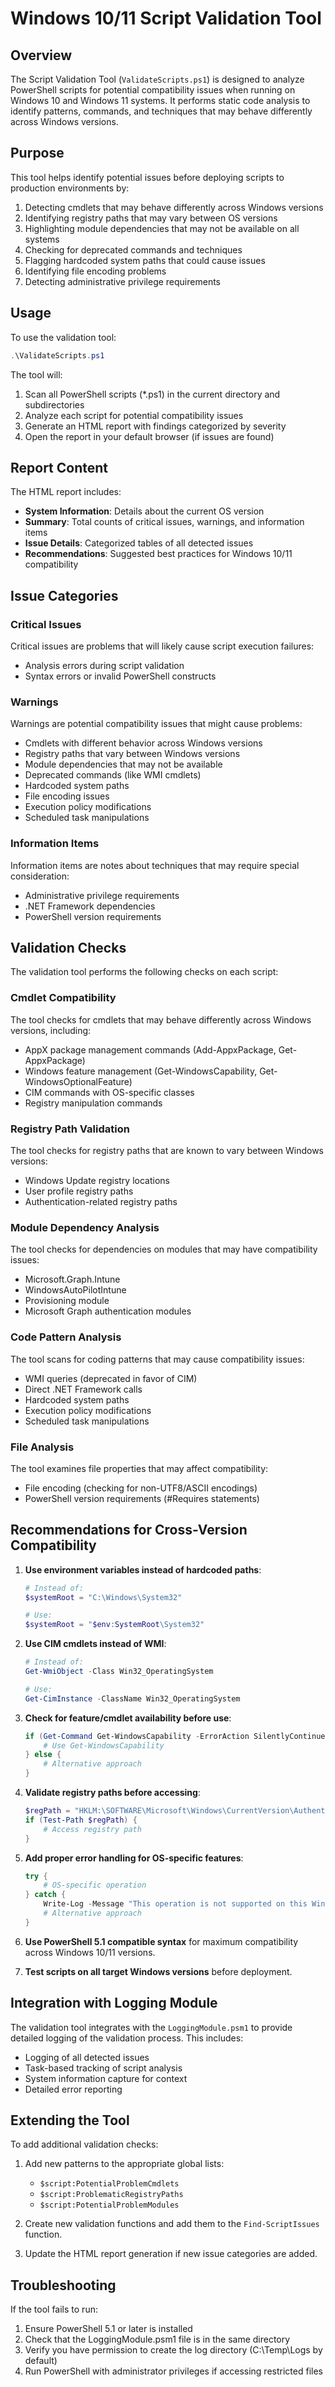 # Windows 10/11 Script Validation Tool

## Overview

The Script Validation Tool (`ValidateScripts.ps1`) is designed to analyze PowerShell scripts for potential compatibility issues when running on Windows 10 and Windows 11 systems. It performs static code analysis to identify patterns, commands, and techniques that may behave differently across Windows versions.

## Purpose

This tool helps identify potential issues before deploying scripts to production environments by:

1. Detecting cmdlets that may behave differently across Windows versions
2. Identifying registry paths that may vary between OS versions
3. Highlighting module dependencies that may not be available on all systems
4. Checking for deprecated commands and techniques
5. Flagging hardcoded system paths that could cause issues
6. Identifying file encoding problems
7. Detecting administrative privilege requirements

## Usage

To use the validation tool:

```powershell
.\ValidateScripts.ps1
```

The tool will:
1. Scan all PowerShell scripts (*.ps1) in the current directory and subdirectories
2. Analyze each script for potential compatibility issues
3. Generate an HTML report with findings categorized by severity
4. Open the report in your default browser (if issues are found)

## Report Content

The HTML report includes:

- **System Information**: Details about the current OS version
- **Summary**: Total counts of critical issues, warnings, and information items
- **Issue Details**: Categorized tables of all detected issues
- **Recommendations**: Suggested best practices for Windows 10/11 compatibility

## Issue Categories

### Critical Issues

Critical issues are problems that will likely cause script execution failures:
- Analysis errors during script validation
- Syntax errors or invalid PowerShell constructs

### Warnings

Warnings are potential compatibility issues that might cause problems:
- Cmdlets with different behavior across Windows versions
- Registry paths that vary between Windows versions
- Module dependencies that may not be available
- Deprecated commands (like WMI cmdlets)
- Hardcoded system paths
- File encoding issues
- Execution policy modifications
- Scheduled task manipulations

### Information Items

Information items are notes about techniques that may require special consideration:
- Administrative privilege requirements
- .NET Framework dependencies
- PowerShell version requirements

## Validation Checks

The validation tool performs the following checks on each script:

### Cmdlet Compatibility

The tool checks for cmdlets that may behave differently across Windows versions, including:
- AppX package management commands (Add-AppxPackage, Get-AppxPackage)
- Windows feature management (Get-WindowsCapability, Get-WindowsOptionalFeature)
- CIM commands with OS-specific classes
- Registry manipulation commands

### Registry Path Validation

The tool checks for registry paths that are known to vary between Windows versions:
- Windows Update registry locations
- User profile registry paths
- Authentication-related registry paths

### Module Dependency Analysis

The tool checks for dependencies on modules that may have compatibility issues:
- Microsoft.Graph.Intune
- WindowsAutoPilotIntune
- Provisioning module
- Microsoft Graph authentication modules

### Code Pattern Analysis

The tool scans for coding patterns that may cause compatibility issues:
- WMI queries (deprecated in favor of CIM)
- Direct .NET Framework calls
- Hardcoded system paths
- Execution policy modifications
- Scheduled task manipulations

### File Analysis

The tool examines file properties that may affect compatibility:
- File encoding (checking for non-UTF8/ASCII encodings)
- PowerShell version requirements (#Requires statements)

## Recommendations for Cross-Version Compatibility

1. **Use environment variables instead of hardcoded paths**:
   ```powershell
   # Instead of:
   $systemRoot = "C:\Windows\System32"
   
   # Use:
   $systemRoot = "$env:SystemRoot\System32"
   ```

2. **Use CIM cmdlets instead of WMI**:
   ```powershell
   # Instead of:
   Get-WmiObject -Class Win32_OperatingSystem
   
   # Use:
   Get-CimInstance -ClassName Win32_OperatingSystem
   ```

3. **Check for feature/cmdlet availability before use**:
   ```powershell
   if (Get-Command Get-WindowsCapability -ErrorAction SilentlyContinue) {
       # Use Get-WindowsCapability
   } else {
       # Alternative approach
   }
   ```

4. **Validate registry paths before accessing**:
   ```powershell
   $regPath = "HKLM:\SOFTWARE\Microsoft\Windows\CurrentVersion\Authentication"
   if (Test-Path $regPath) {
       # Access registry path
   }
   ```

5. **Add proper error handling for OS-specific features**:
   ```powershell
   try {
       # OS-specific operation
   } catch {
       Write-Log -Message "This operation is not supported on this Windows version: $_" -Level WARNING
       # Alternative approach
   }
   ```

6. **Use PowerShell 5.1 compatible syntax** for maximum compatibility across Windows 10/11 versions.

7. **Test scripts on all target Windows versions** before deployment.

## Integration with Logging Module

The validation tool integrates with the `LoggingModule.psm1` to provide detailed logging of the validation process. This includes:

- Logging of all detected issues
- Task-based tracking of script analysis
- System information capture for context
- Detailed error reporting

## Extending the Tool

To add additional validation checks:

1. Add new patterns to the appropriate global lists:
   - `$script:PotentialProblemCmdlets`
   - `$script:ProblematicRegistryPaths`
   - `$script:PotentialProblemModules`

2. Create new validation functions and add them to the `Find-ScriptIssues` function.

3. Update the HTML report generation if new issue categories are added.

## Troubleshooting

If the tool fails to run:

1. Ensure PowerShell 5.1 or later is installed
2. Check that the LoggingModule.psm1 file is in the same directory
3. Verify you have permission to create the log directory (C:\Temp\Logs by default)
4. Run PowerShell with administrator privileges if accessing restricted files 